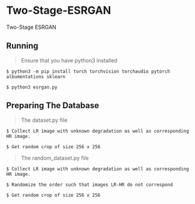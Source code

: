 # Two-Stage-ESRGAN
Two-Stage ESRGAN

## Running
> Ensure that you have python3 installed

`$ python3 -m pip install torch torchvision torchaudio pytorch albumentations sklearn`

`$ python3 esrgan.py`
 
## Preparing The Database
> The dataset.py file

`$ Collect LR image with unknown degradation as well as corresponding HR image.`

`$ Get random crop of size 256 x 256`
  
  
 > The random_dataset.py file

`$ Collect LR image with unknown degradation as well as corresponding HR image.`

`$ Randomize the order such that images LR-HR do not correspond`

`$ Get random crop of size 256 x 256`
  
 

